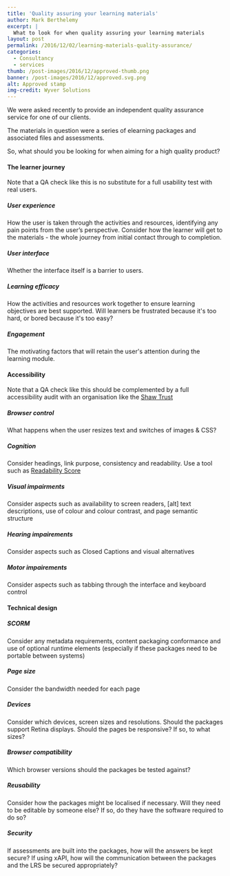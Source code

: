 ```yaml
---
title: 'Quality assuring your learning materials'
author: Mark Berthelemy
excerpt: |
  What to look for when quality assuring your learning materials
layout: post
permalink: /2016/12/02/learning-materials-quality-assurance/
categories:
  - Consultancy
  - services
thumb: /post-images/2016/12/approved-thumb.png
banner: /post-images/2016/12/approved.svg.png
alt: Approved stamp
img-credit: Wyver Solutions
---
```

We were asked recently to provide an independent quality assurance service for one of our clients.

The materials in question were a series of elearning packages and associated files and assessments.

So, what should you be looking for when aiming for a high quality product?

#### The learner journey

Note that a QA check like this is no substitute for a full usability test with real users.

##### User experience

How the user is taken through the activities and resources, identifying any pain points from the user’s perspective. Consider how the learner will get to the materials - the whole journey from initial contact through to completion.

##### User interface

Whether the interface itself is a barrier to users.

##### Learning efficacy

How the activities and resources work together to ensure learning objectives are best supported. Will learners be frustrated because it's too hard, or bored because it's too easy?

##### Engagement

The motivating factors that will retain the user's attention during the learning module.

#### Accessibility

Note that a QA check like this should be complemented by a full accessibility audit with an organisation like the <a href="http://webacc.shaw-trust.org.uk/our-services/website-accessibility-auditing/" target="_blank">Shaw Trust</a>

##### Browser control

What happens when the user resizes text and switches of images &amp; CSS?

##### Cognition

Consider headings, link purpose, consistency and readability. Use a tool such as <a href="https://readability-score.com/text/" target="_blank">Readability Score</a>

##### Visual impairments

Consider aspects such as availability to screen readers, [alt] text descriptions, use of colour and colour contrast, and page semantic structure

##### Hearing impairements

Consider aspects such as Closed Captions and visual alternatives

##### Motor impairements

Consider aspects such as tabbing through the interface and keyboard control

#### Technical design

##### SCORM

Consider any metadata requirements, content packaging conformance and use of optional runtime elements (especially if these packages need to be portable between systems) 

##### Page size

Consider the bandwidth needed for each page

##### Devices

Consider which devices, screen sizes and resolutions. Should the packages support Retina displays. Should the pages be responsive? If so, to what sizes?

##### Browser compatibility

Which browser versions should the packages be tested against?

##### Reusability

Consider how the packages might be localised if necessary. Will they need to be editable by someone else? If so, do they have the software required to do so?

##### Security

If assessments are built into the packages, how will the answers be kept secure? If using xAPI, how will the communication between the packages and the LRS be secured appropriately?